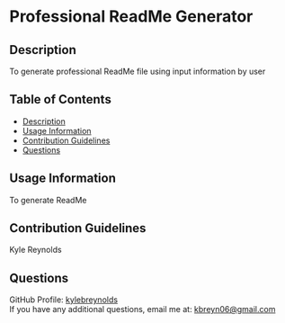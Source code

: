 # Professional ReadMe Generator

  

  ## Description
  To generate professional ReadMe file using input information by user

  ## Table of Contents

  * [Description](#description)
  * [Usage Information](#usage-information)
  * [Contribution Guidelines](#contribution-guidelines)
  * [Questions](#questions)

  ## Usage Information
  To generate ReadMe

  ## Contribution Guidelines
  Kyle Reynolds

  ## Questions
  GitHub Profile: <a href='https://github.com/kylebreynolds'>kylebreynolds</a><br>
  If you have any additional questions, email me at: <a href='mailto:kbreyn06@gmail.com'>kbreyn06@gmail.com</a>

